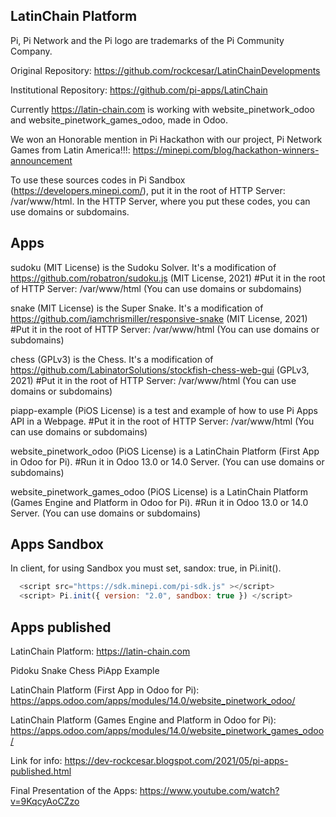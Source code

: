 LatinChain Platform
-----------------

Pi, Pi Network and the Pi logo are trademarks of the Pi Community Company.

Original Repository: https://github.com/rockcesar/LatinChainDevelopments

Institutional Repository: https://github.com/pi-apps/LatinChain

Currently https://latin-chain.com is working with website_pinetwork_odoo and website_pinetwork_games_odoo, made in Odoo.

We won an Honorable mention in Pi Hackathon with our project, Pi Network Games from Latin America!!!:
https://minepi.com/blog/hackathon-winners-announcement

To use these sources codes in Pi Sandbox (https://developers.minepi.com/), put it in the root of HTTP Server: /var/www/html.
In the HTTP Server, where you put these codes, you can use domains or subdomains.

Apps
-----------------

sudoku (MIT License) is the Sudoku Solver. It's a modification of https://github.com/robatron/sudoku.js (MIT License, 2021)
#Put it in the root of HTTP Server: /var/www/html (You can use domains or subdomains)

snake (MIT License) is the Super Snake. It's a modification of https://github.com/iamchrismiller/responsive-snake (MIT License, 2021)
#Put it in the root of HTTP Server: /var/www/html (You can use domains or subdomains)

chess (GPLv3) is the Chess. It's a modification of https://github.com/LabinatorSolutions/stockfish-chess-web-gui (GPLv3, 2021)
#Put it in the root of HTTP Server: /var/www/html (You can use domains or subdomains)

piapp-example (PiOS License) is a test and example of how to use Pi Apps API in a Webpage.
#Put it in the root of HTTP Server: /var/www/html (You can use domains or subdomains)

website_pinetwork_odoo (PiOS License) is a LatinChain Platform (First App in Odoo for Pi).
#Run it in Odoo 13.0 or 14.0 Server. (You can use domains or subdomains)

website_pinetwork_games_odoo (PiOS License) is a LatinChain Platform (Games Engine and Platform in Odoo for Pi).
#Run it in Odoo 13.0 or 14.0 Server. (You can use domains or subdomains)

Apps Sandbox
-----------------

In client, for using Sandbox you must set, sandox: true, in Pi.init().

```javascript
  <script src="https://sdk.minepi.com/pi-sdk.js" ></script>
  <script> Pi.init({ version: "2.0", sandbox: true }) </script>
```

Apps published
-----------------

LatinChain Platform:
https://latin-chain.com

Pidoku
Snake
Chess
PiApp Example

LatinChain Platform (First App in Odoo for Pi):
https://apps.odoo.com/apps/modules/14.0/website_pinetwork_odoo/

LatinChain Platform (Games Engine and Platform in Odoo for Pi):
https://apps.odoo.com/apps/modules/14.0/website_pinetwork_games_odoo/

Link for info:
https://dev-rockcesar.blogspot.com/2021/05/pi-apps-published.html

Final Presentation of the Apps:
https://www.youtube.com/watch?v=9KqcyAoCZzo
